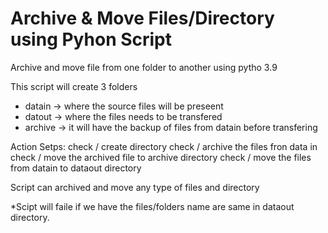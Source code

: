 # Archive & Move Files/Directory using Pyhon Script
Archive and move file from one folder to another using pytho 3.9

This script will create 3 folders
  * datain -> where the source files will be preseent
  * datout -> where the files needs to be transfered
  * archive -> it will have the backup of files from datain before transfering

Action Setps:
  check / create directory
  check / archive the files fron data in
  check / move the archived file to archive directory
  check / move the files from datain to dataout directory
  
 Script can archived and move any type of files and directory 

*Scipt will faile if we have the files/folders name are same in dataout directory.
